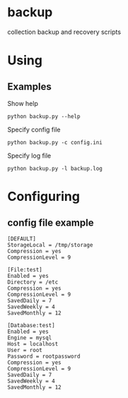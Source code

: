 backup
======

collection backup and recovery scripts

# Using

## Examples

Show help

`python backup.py --help`

Specify config file

`python backup.py -c config.ini`

Specify log file

`python backup.py -l backup.log`

# Configuring

## config file example

```
[DEFAULT]
StorageLocal = /tmp/storage
Compression = yes
CompressionLevel = 9

[File:test]
Enabled = yes
Directory = /etc
Compression = yes
CompressionLevel = 9
SavedDaily = 7
SavedWeekly = 4
SavedMonthly = 12

[Database:test]
Enabled = yes
Engine = mysql
Host = localhost
User = root
Password = rootpassword
Compression = yes
CompressionLevel = 9
SavedDaily = 7
SavedWeekly = 4
SavedMonthly = 12
```

